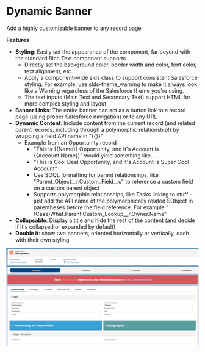 # Dynamic Banner
Add a highly customizable banner to any record page

**Features**

* **Styling**: Easily set the appearance of the component, far beyond with the standard Rich Text component supports
  - Directly set the background color, border width and color, font color, text alignment, etc.
  - Apply a component-wide slds class to support consistent Salesforce styling. For example, use slds-theme_warning to make it always look like a Warning regardless of the Salesforce theme you're using.
  - The text inputs (Main Text and Secondary Text) support HTML for more complex styling and layout
* **Banner Links**: The entire banner can act as a button link to a record page (using proper Salesforce navigation) or to any URL
* **Dynamic Content**: Include content from the current record (and related parent records, including through a polymorphic relationship!) by wrapping a field API name in "{{}}"
  - Example from an Opportunity record
    - "This is {{Name}} Opportunity, and it's Account is {{Account.Name}}" would yield something like...
    - "This is Cool Deal Opportunity, and it's Account is Super Cool Account"
    - Use SOQL formatting for parent relationships, like "Parent_Object__r.Custom_Field__c" to reference a custom field on a custom parent object
    - Supports polymorphic relationships, like Tasks linking to stuff - just add the API name of the polymorphically related SObject in parentheses before the field reference. For example "(Case)What.Parent.Custom_Lookup__r.Owner.Name"
* **Collapsable**: Display a title and hide the rest of the content (and decide if it's collapsed or expanded by default)
* **Double it**: show two banners, oriented horizontally or vertically, each with their own styling

![screenshot](/README_images/DynamicBanner.png)
